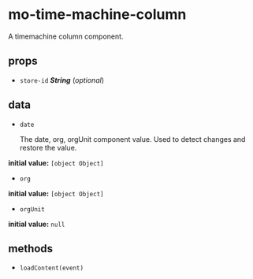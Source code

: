 # mo-time-machine-column 

A timemachine column component. 

## props 

- `store-id` ***String*** (*optional*) 

## data 

- `date` 

  The date, org, orgUnit component value.
  Used to detect changes and restore the value. 

**initial value:** `[object Object]` 

- `org` 

**initial value:** `[object Object]` 

- `orgUnit` 

**initial value:** `null` 

## methods 

- `loadContent(event)` 

